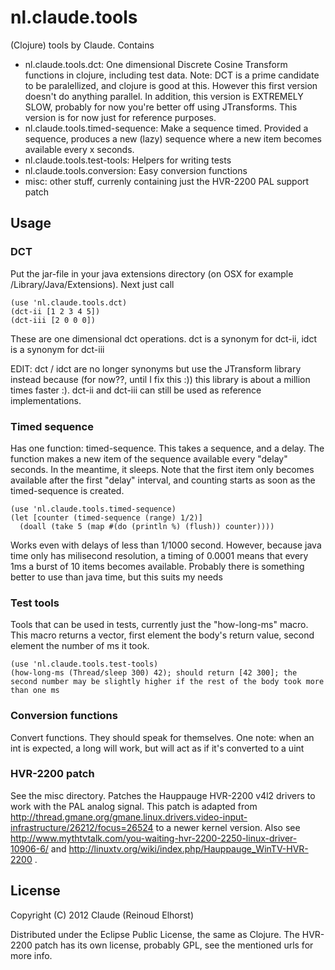 # nl.claude.tools

(Clojure) tools by Claude. Contains

 * nl.claude.tools.dct: One dimensional Discrete Cosine Transform functions in clojure, including test data. Note: DCT is a prime candidate to be paralellized, and clojure is good at this. However this first version doesn't do anything parallel. In addition, this version is EXTREMELY SLOW, probably for now you're better off using JTransforms. This version is for now just for reference purposes.
 * nl.claude.tools.timed-sequence: Make a sequence timed. Provided a sequence, produces a new (lazy) sequence where a new item becomes available every x seconds.
 * nl.claude.tools.test-tools: Helpers for writing tests
 * nl.claude.tools.conversion: Easy conversion functions
 * misc: other stuff, currenly containing just the HVR-2200 PAL support patch

## Usage

### DCT
Put the jar-file in your java extensions directory (on OSX for example /Library/Java/Extensions). Next just call

    (use 'nl.claude.tools.dct)
    (dct-ii [1 2 3 4 5])
    (dct-iii [2 0 0 0])

These are one dimensional dct operations. dct is a synonym for dct-ii, idct is a synonym for dct-iii

EDIT: dct / idct are no longer synonyms but use the JTransform library instead because (for now??, until I fix this :)) this library is about a million times faster :). dct-ii and dct-iii can still be used as reference implementations.

### Timed sequence
Has one function: timed-sequence. This takes a sequence, and a delay. The function makes a new item of the sequence available every "delay" seconds. In the meantime, it sleeps. Note that the first item only becomes available after the first "delay" interval, and counting starts as soon as the timed-sequence is created.

    (use 'nl.claude.tools.timed-sequence)
    (let [counter (timed-sequence (range) 1/2)]
      (doall (take 5 (map #(do (println %) (flush)) counter))))

Works even with delays of less than 1/1000 second. However, because java time only has milisecond resolution, a timing of 0.0001 means that every 1ms a burst of 10 items becomes available. Probably there is something better to use than java time, but this suits my needs

### Test tools
Tools that can be used in tests, currently just the "how-long-ms" macro. This macro returns a vector, first element the body's return value, second element the number of ms it took.

    (use 'nl.claude.tools.test-tools)
    (how-long-ms (Thread/sleep 300) 42); should return [42 300]; the second number may be slightly higher if the rest of the body took more than one ms

### Conversion functions
Convert functions. They should speak for themselves. One note: when an int is expected, a long will work, but will act as if it's converted to a uint

### HVR-2200 patch
See the misc directory. Patches the Hauppauge HVR-2200 v4l2 drivers to work with the PAL analog signal. This patch is adapted from http://thread.gmane.org/gmane.linux.drivers.video-input-infrastructure/26212/focus=26524 to a newer kernel version. Also see http://www.mythtvtalk.com/you-waiting-hvr-2200-2250-linux-driver-10906-6/ and http://linuxtv.org/wiki/index.php/Hauppauge_WinTV-HVR-2200 .  


## License

Copyright (C) 2012 Claude (Reinoud Elhorst)

Distributed under the Eclipse Public License, the same as Clojure. The HVR-2200 patch has its own license, probably GPL, see the mentioned urls for more info.
